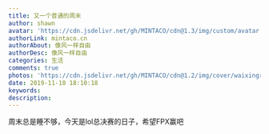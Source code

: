 ```yaml
---
title: 又一个普通的周末
author: shawn
avatar: 'https://cdn.jsdelivr.net/gh/MINTACO/cdn@1.3/img/custom/avatar.jpg'
authorLink: mintaco.cn
authorAbout: 像风一样自由
authorDesc: 像风一样自由
categories: 生活
comments: true
photos: 'https://cdn.jsdelivr.net/gh/MINTACO/cdn@1.2/img/cover/waixingrenfeichuan.jpg'
date: 2019-11-10 18:10:18
keywords:
description:
---
```


周末总是睡不够，今天是lol总决赛的日子，希望FPX赢吧